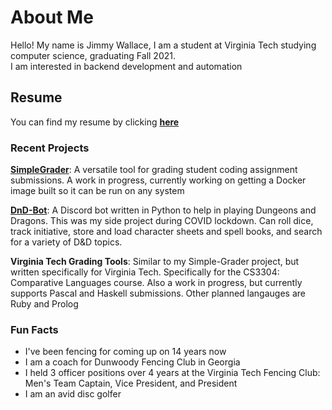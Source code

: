 <!--
**jamesw98/jamesw98** is a ✨ _special_ ✨ repository because its `README.md` (this file) appears on your GitHub profile.

Here are some ideas to get you started:

- 🔭 I’m currently working on ...
- 🌱 I’m currently learning ...
- 👯 I’m looking to collaborate on ...
- 🤔 I’m looking for help with ...
- 💬 Ask me about ...
- 📫 How to reach me: ...
- 😄 Pronouns: ...
- ⚡ Fun fact: ...
-->

# About Me
Hello! My name is Jimmy Wallace, I am a student at Virginia Tech studying computer science, graduating Fall 2021.   
I am interested in backend development and automation  

## Resume  
You can find my resume by clicking **[here](https://drive.google.com/file/d/1eMiM4UYobqHxqusYBqVhTsjEthEaqxIu/view?usp=sharing)**

### Recent Projects

**[SimpleGrader](https://github.com/jamesw98/simple-grader)**: A versatile tool for grading student coding assignment submissions. A work in progress, currently working on getting a Docker image built so it can be run on any system  

**[DnD-Bot](https://github.com/jamesw98/dnd-bot)**: A Discord bot written in Python to help in playing Dungeons and Dragons. This was my side project during COVID lockdown. Can roll dice, track initiative, store and load character sheets and spell books, and search for a variety of D&D topics. 

**Virginia Tech Grading Tools**: Similar to my Simple-Grader project, but written specifically for Virginia Tech. Specifically for the CS3304: Comparative Languages course. Also a work in progress, but currently supports Pascal and Haskell submissions. Other planned langauges are Ruby and Prolog  

### Fun Facts

* I've been fencing for coming up on 14 years now
* I am a coach for Dunwoody Fencing Club in Georgia
* I held 3 officer positions over 4 years at the Virginia Tech Fencing Club: Men's Team Captain, Vice President, and President 
* I am an avid disc golfer



